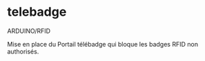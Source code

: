 # telebadge
ARDUINO/RFID

Mise en place du Portail télébadge qui bloque les badges RFID non authorisés. 
